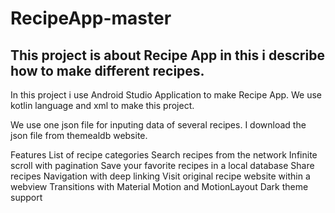 # RecipeApp-master
## This project is about Recipe App in this i describe how to make different recipes.

In this project i use Android Studio Application to make Recipe App.
We use kotlin language and xml to make this project.

We use one json file for inputing data of several recipes.
I download the json file from themealdb website.

Features
List of recipe categories
Search recipes from the network
Infinite scroll with pagination
Save your favorite recipes in a local database
Share recipes
Navigation with deep linking
Visit original recipe website within a webview
Transitions with Material Motion and MotionLayout
Dark theme support

